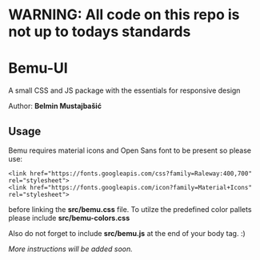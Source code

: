 # WARNING: All code on this repo is not up to todays standards

# Bemu-UI
A small CSS and JS package with the essentials for responsive design

Author: **Belmin Mustajbašić**

## Usage
Bemu requires material icons and Open Sans font to be present so please use:

```
<link href="https://fonts.googleapis.com/css?family=Raleway:400,700" rel="stylesheet">
<link href="https://fonts.googleapis.com/icon?family=Material+Icons" rel="stylesheet">
```

before linking the **src/bemu.css** file. To utilze the predefined color pallets please include **src/bemu-colors.css**

Also do not forget to include **src/bemu.js** at the end of your body tag. :) 

*More instructions will be added soon.*


